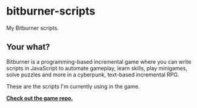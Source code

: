 # bitburner-scripts

My Bitburner scripts.

## Your what?

Bitburner is a programming-based incremental game where you can write scripts in JavaScript to automate gameplay, learn skills, play minigames, solve puzzles and more in a cyberpunk, text-based incremental RPG.

These are the scripts I'm currently using in the game.

[**Check out the game repo.**](https://github.com/danielyxie/bitburner)
